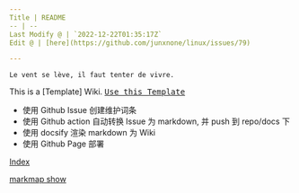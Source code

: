 ```yaml
---
Title | README
-- | --
Last Modify @ | `2022-12-22T01:35:17Z`
Edit @ | [here](https://github.com/junxnone/linux/issues/79)

---
```

`Le vent se lève, ‌‍‍‌‍​‌‌‍​‍‌‌‌‌​‌‌‍‍‍​‌‍‍‍‍​‌‍‍‍‍​‌‍‍‌‍​‌‌‍​‍‍‌‌‌​‌‌‍‍‍​‌‌‌‍‍​‌‍‍‍‍​‌‍‍‌‍​‌‌‍​‌‌‌‌‍​‌‌‍‌​‍‌‌‌‌​‍‍‍‍‍​‍‍‍​‍‌​‌​‌‌‌​‌‌‌‌​‌‌‍il faut tenter de vivre.`


This is a [Template] Wiki.  <kbd>[Use this Template](https://github.com/junxnone/twiki/generate)</kbd>

- 使用 Github Issue 创建维护词条 
- 使用 Github action 自动转换 Issue 为 markdown, 并 push 到 repo/docs 下
- 使用 docsify 渲染 markdown 为 Wiki
- 使用 Github Page 部署

[Index](_sidebar.md ':include')

[markmap show](https://junxnone.github.io/linux/markmap.html?md=https://junxnone.github.io/linux/_sidebar.md ':include :type=iframe width=100% height=100%')


